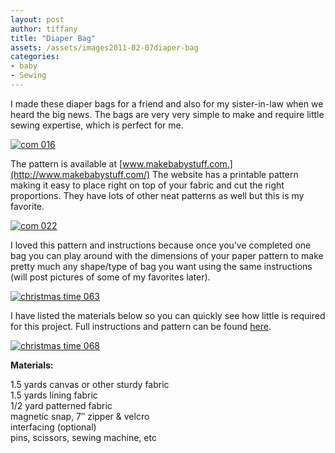 ```yaml
---
layout: post
author: tiffany
title: "Diaper Bag"
assets: /assets/images2011-02-07diaper-bag
categories: 
- baby
- Sewing
---
```


I made these diaper bags for a friend and also for my sister-in-law when we heard the big news. The bags are very very simple to make and require little sewing expertise, which is perfect for me.

[![](jekyll_uploads/2011/02/com-016-575x431.jpg "com 016")](http://www.sweetpeonies.com/2011/02/diaper-bag/com-016/)

The pattern is available at [www.makebabystuff.com.](http://www.makebabystuff.com/) The website has a printable pattern making it easy to place right on top of your fabric and cut the right proportions. They have lots of other neat patterns as well but this is my favorite.

[![](jekyll_uploads/2011/02/com-022-575x431.jpg "com 022")](http://www.sweetpeonies.com/2011/02/diaper-bag/com-022/)

I loved this pattern and instructions because once you’ve completed one bag you can play around with the dimensions of your paper pattern to make pretty much any shape/type of bag you want using the same instructions (will post pictures of some of my favorites later).

[![](jekyll_uploads/2011/02/christmas-time-063-325x433.jpg "christmas time 063")](http://www.sweetpeonies.com/2011/02/diaper-bag/christmas-time-063/)

I have listed the materials below so you can quickly see how little is required for this project. Full instructions and pattern can be found [here](http://www.make-baby-stuff.com/free-diaper-bag-pattern.html).

[![](jekyll_uploads/2011/02/christmas-time-068-575x431.jpg "christmas time 068")](http://www.sweetpeonies.com/2011/02/diaper-bag/christmas-time-068/)

**Materials:**

1.5 yards canvas or other sturdy fabric  
1.5 yards lining fabric  
1/2 yard patterned fabric  
magnetic snap, 7″ zipper & velcro  
interfacing (optional)  
pins, scissors, sewing machine, etc